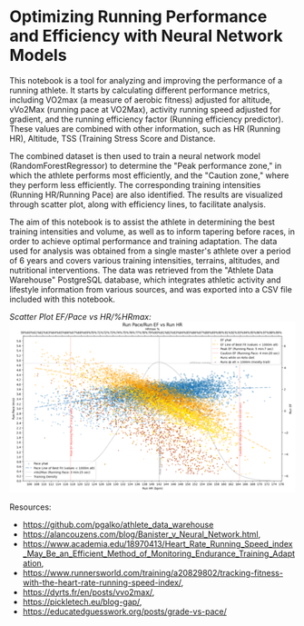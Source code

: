 # Optimizing Running Performance and Efficiency with Neural Network Models

This notebook is a tool for analyzing and improving the performance of a running athlete. It starts by calculating different performance metrics, including VO2max (a measure of aerobic fitness) adjusted for altitude, vVo2Max (running pace at VO2Max), activity running speed adjusted for gradient, and the running efficiency factor (Running efficiency predictor). These values are combined with other information, such as HR (Running HR), Altitude, TSS (Training Stress Score and Distance.

The combined dataset is then used to train a neural network model (RandomForestRegressor) to determine the "Peak performance zone," in which the athlete performs most efficiently, and the "Caution zone," where they perform less efficiently. The corresponding training intensities (Running HR/Running Pace) are also identified. The results are visualized through scatter plot, along with efficiency lines, to facilitate analysis.

The aim of this notebook is to assist the athlete in determining the best training intensities and volume, as well as to inform tapering before races, in order to achieve optimal performance and training adaptation. The data used for analysis was obtained from a single master's athlete over a period of 6 years and covers various training intensities, terrains, altitudes, and nutritional interventions. The data was retrieved from the "Athlete Data Warehouse" PostgreSQL database, which integrates athletic activity and lifestyle information from various sources, and was exported into a CSV file included with this notebook.

*Scatter Plot EF/Pace vs HR/%HRmax:*
![](Run_EF_Vis_Scatter.png)

Resources:
* https://github.com/pgalko/athlete_data_warehouse
* https://alancouzens.com/blog/Banister_v_Neural_Network.html,
* https://www.academia.edu/18970413/Heart_Rate_Running_Speed_index_May_Be_an_Efficient_Method_of_Monitoring_Endurance_Training_Adaptation,
* https://www.runnersworld.com/training/a20829802/tracking-fitness-with-the-heart-rate-running-speed-index/,
* https://dyrts.fr/en/posts/vvo2max/,
* https://pickletech.eu/blog-gap/,
* https://educatedguesswork.org/posts/grade-vs-pace/
